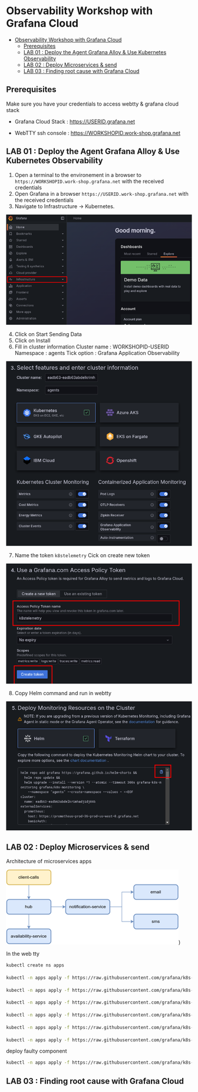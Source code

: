 # Observability Workshop with Grafana Cloud

- [Observability Workshop with Grafana Cloud](#observability-workshop-with-grafana-cloud)
  - [Prerequisites](#prerequisites)
  - [LAB 01 : Deploy the Agent Grafana Alloy \& Use Kubernetes Observability](#lab-01--deploy-the-agent-grafana-alloy--use-kubernetes-observability)
  - [LAB 02 : Deploy Microservices \& send](#lab-02--deploy-microservices--send)
  - [LAB 03 : Finding root cause with Grafana Cloud](#lab-03--finding-root-cause-with-grafana-cloud)


## Prerequisites

Make sure you have your credentials to access webtty & grafana cloud stack

- Grafana Cloud Stack : https://USERID.grafana.net

- WebTTY ssh console : https://WORKSHOPID.work-shop.grafana.net


## LAB 01 : Deploy the Agent Grafana Alloy & Use Kubernetes Observability

1. Open a terminal to the environement in a browser to ```https://WORKSHOPID.work-shop.grafana.net``` with the received credentials
2. Open Grafana in a browser ```https://USERID.work-shop.grafana.net``` with the received credentials
3. Navigate to Infrastructure -> Kubernetes.

![alt text](/graphics/01.png)

4. Click on Start Sending Data
5. Click on Install
6. Fill in cluster information
Cluster name : WORKSHOPID-USERID
Namespace : agents
Tick option : Grafana Application Observability

![alt text](/graphics/02.png)

7. Name the token ```k8stelemetry``` Cick on create new token

![alt text](/graphics/03.png)

8. Copy Helm command and run in webtty

![alt text](/graphics/04.png)

## LAB 02 : Deploy Microservices & send

Architecture of microservices apps

![arch](graphics/architecture.png))

In the web tty

```sh
kubectl create ns apps

kubectl -n apps apply -f https://raw.githubusercontent.com/grafana/k8s-appo11y-workshop/refs/heads/master/microservices/room-availability/deploy-success.yaml

kubectl -n apps apply -f https://raw.githubusercontent.com/grafana/k8s-appo11y-workshop/refs/heads/master/microservices/email-channel/deploy.yaml

kubectl -n apps apply -f https://raw.githubusercontent.com/grafana/k8s-appo11y-workshop/refs/heads/master/microservices/sms-channel/deploy.yaml

kubectl -n apps apply -f https://raw.githubusercontent.com/grafana/k8s-appo11y-workshop/refs/heads/master/microservices/booking-notification/deploy.yaml

kubectl -n apps apply -f https://raw.githubusercontent.com/grafana/k8s-appo11y-workshop/refs/heads/master/microservices/booking-hub/deploy.yaml

kubectl -n apps apply -f https://raw.githubusercontent.com/grafana/k8s-appo11y-workshop/refs/heads/master/k6/k6.yaml

```

deploy faulty component 
```sh 
kubectl -n apps apply -f https://raw.githubusercontent.com/grafana/k8s-appo11y-workshop/refs/heads/master/microservices/room-availability/deploy-faulty.yaml

```

## LAB 03 : Finding root cause with Grafana Cloud